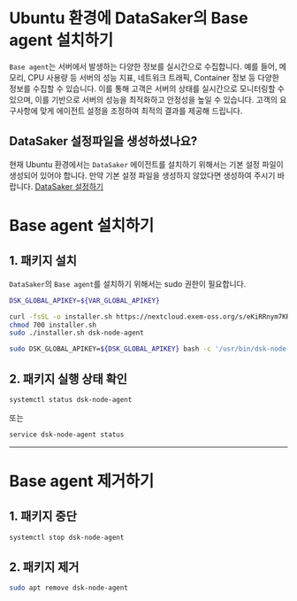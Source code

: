 # Ubuntu 환경에 DataSaker의 Base agent 설치하기
`Base agent`는 서버에서 발생하는 다양한 정보를 실시간으로 수집합니다.
예를 들어, 메모리, CPU 사용량 등 서버의 성능 지표, 네트워크 트래픽, Container 정보 등 다양한 정보를 수집할 수 있습니다.
이를 통해 고객은 서버의 상태를 실시간으로 모니터링할 수 있으며, 이를 기반으로 서버의 성능을 최적화하고 안정성을 높일 수 있습니다.
고객의 요구사항에 맞게 에이전트 설정을 조정하여 최적의 결과를 제공해 드립니다.

## DataSaker 설정파일을 생성하셨나요?
현재 Ubuntu 환경에서는 `DataSaker` 에이전트를 설치하기 위해서는 기본 설정 파일이 생성되어 있어야 합니다. 만약 기본 설정 파일을 생성하지 않았다면 생성하여 주시기 바랍니다. [DataSaker 설정하기](../../README.md)

# Base agent 설치하기
## 1. 패키지 설치
`DataSaker`의 `Base agent`를 설치하기 위해서는 sudo 권한이 필요합니다.
<!-- 
example API Key : VAR_GLOBAL_APIKEY=1234567890abcdef1234567890abcdef
 -->
```bash
DSK_GLOBAL_APIKEY=${VAR_GLOBAL_APIKEY}

curl -fsSL -o installer.sh https://nextcloud.exem-oss.org/s/eKiRRnym7KRW98Y/download/dsk-node-agent-install.sh
chmod 700 installer.sh
sudo ./installer.sh dsk-node-agent

sudo DSK_GLOBAL_APIKEY=${DSK_GLOBAL_APIKEY} bash -c '/usr/bin/dsk-node-agent init "'${DSK_GLOBAL_APIKEY}'" && systemctl enable dsk-node-agent --now'
```

## 2. 패키지 실행 상태 확인
```bash
systemctl status dsk-node-agent
```
또는
```bash
service dsk-node-agent status
```

---
# Base agent 제거하기
## 1. 패키지 중단
```bash
systemctl stop dsk-node-agent
```

## 2. 패키지 제거
```bash
sudo apt remove dsk-node-agent
```
